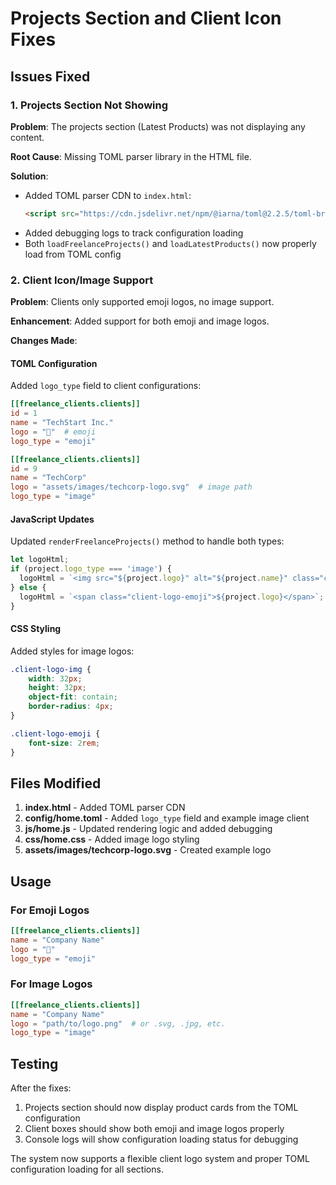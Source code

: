 # Projects Section and Client Icon Fixes

## Issues Fixed

### 1. Projects Section Not Showing
**Problem**: The projects section (Latest Products) was not displaying any content.

**Root Cause**: Missing TOML parser library in the HTML file.

**Solution**: 
- Added TOML parser CDN to `index.html`: 
  ```html
  <script src="https://cdn.jsdelivr.net/npm/@iarna/toml@2.2.5/toml-browser.js"></script>
  ```
- Added debugging logs to track configuration loading
- Both `loadFreelanceProjects()` and `loadLatestProducts()` now properly load from TOML config

### 2. Client Icon/Image Support
**Problem**: Clients only supported emoji logos, no image support.

**Enhancement**: Added support for both emoji and image logos.

**Changes Made**:

#### TOML Configuration
Added `logo_type` field to client configurations:
```toml
[[freelance_clients.clients]]
id = 1
name = "TechStart Inc."
logo = "🚀"  # emoji
logo_type = "emoji"

[[freelance_clients.clients]]
id = 9
name = "TechCorp"
logo = "assets/images/techcorp-logo.svg"  # image path
logo_type = "image"
```

#### JavaScript Updates
Updated `renderFreelanceProjects()` method to handle both types:
```javascript
let logoHtml;
if (project.logo_type === 'image') {
  logoHtml = `<img src="${project.logo}" alt="${project.name}" class="client-logo-img">`;
} else {
  logoHtml = `<span class="client-logo-emoji">${project.logo}</span>`;
}
```

#### CSS Styling
Added styles for image logos:
```css
.client-logo-img {
    width: 32px;
    height: 32px;
    object-fit: contain;
    border-radius: 4px;
}

.client-logo-emoji {
    font-size: 2rem;
}
```

## Files Modified

1. **index.html** - Added TOML parser CDN
2. **config/home.toml** - Added `logo_type` field and example image client
3. **js/home.js** - Updated rendering logic and added debugging
4. **css/home.css** - Added image logo styling
5. **assets/images/techcorp-logo.svg** - Created example logo

## Usage

### For Emoji Logos
```toml
[[freelance_clients.clients]]
name = "Company Name"
logo = "🚀"
logo_type = "emoji"
```

### For Image Logos
```toml
[[freelance_clients.clients]]
name = "Company Name"
logo = "path/to/logo.png"  # or .svg, .jpg, etc.
logo_type = "image"
```

## Testing

After the fixes:
1. Projects section should now display product cards from the TOML configuration
2. Client boxes should show both emoji and image logos properly
3. Console logs will show configuration loading status for debugging

The system now supports a flexible client logo system and proper TOML configuration loading for all sections.